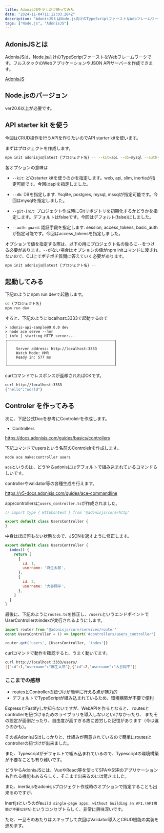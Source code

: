 ```yaml
---
title: AdonisJSを少しだけ触ってみた
date: "2024-11-04T11:12:03.284Z"
description: "AdonisJSとはNode.js向けのTypeScriptファーストなWebフレームワークです"
tags: ["Node.js", "AdonisJS"]
---
```


## AdonisJSとは
AdonisJSは、Node.js向けのTypeScriptファーストなWebフレームワークです。フルスタックのWebアプリケーションやJSON APIサーバーを作成できます。

<a href="https://docs.adonisjs.com/guides/preface/introduction" target="_blank">
AdonisJS
</a>

## Node.jsのバージョン

ver20.6以上が必要です。

## API starter kit を使う
今回はCRUD操作を行うAPIを作りたいのでAPI starter kitを使います。

まずはプロジェクトを作成します。

```bash
npm init adonisjs@latest {プロジェクト名} -- --kit=api --db=mysql --auth-guard=access_tokens
```

各オプションの意味は

- `--kit`: どのstarter kitを使うのかを指定します。web, api, slim, inertiaが指定可能です。今回はapiを指定しました。

- `--db`: DBを指定します. Ysqlite, postgres, mysql, mssqlが指定可能です。今回はmysqlを指定しました。

- `--git-init`: プロジェクト作成時にGitリポジトリを初期化するかどうかを指定します。デフォルトはfalseです。今回はデフォルト(false)にしました。

- `--auth-guard`: 認証手段を指定します. session, access_tokens, basic_authが指定可能です。今回はaccess_tokensを指定しました。


オプションで値を指定する際は、以下の用にプロジェクト名の後ろに`--`をつける必要があります。`--`がない場合はオプションの値がnpm initコマンドに渡されないので、CLI上でポチポチ質問に答えていく必要があります。

```bash
npm init adonisjs@latest {プロジェクト名} --
```

## 起動してみる

下記のようにnpm run devで起動します。

```bash
cd {プロジェクト名}
npm run dev
```

すると、下記のようにlocalhost:3333で起動するので

```
> adonis-api-sample@0.0.0 dev
> node ace serve --hmr
[ info ] starting HTTP server...
╭─────────────────────────────────────────────────╮
│                                                 │
│    Server address: http://localhost:3333        │
│    Watch Mode: HMR                              │
│    Ready in: 577 ms                             │
│                                                 │
╰─────────────────────────────────────────────────╯
```

curlコマンドでレスポンスが返却されればOKです。

```bash
curl http://localhost:3333
{"hello":"world"}
```

## Controler を作ってみる

次に、下記公式Docを参考にControlelrを作成します。

- Controllers
<a href="https://docs.adonisjs.com/guides/basics/controllers" target="_blank">
https://docs.adonisjs.com/guides/basics/controllers
</a>

下記コマンドでusersという名前のControlelrを作成します。

```bash
node ace make:controller users
```

`ace`というのは、どうやらadonisにはデフォルトで組み込まれているコマンドらしいです。

controllerやvalidator等の各種生成を行えます。

<a href="https://v5-docs.adonisjs.com/guides/ace-commandline" target="_blank">
https://v5-docs.adonisjs.com/guides/ace-commandline
</a>

app/controllersに`users_controller.ts`が作成されました。

```js
// import type { HttpContext } from '@adonisjs/core/http'

export default class UsersController {
}
```

中身はほぼ何もない状態なので、JSONを返すように修正します。

```js
export default class UsersController {
  index() {
    return [
      {
        id: 1,
        username: '麻生太郎',
      },
      {
        id: 2,
        username: '大谷翔平',
      },
    ]
  }
}
```

最後に、下記のように`routes.ts`を修正し、`/users`というエンドポイントでUserControllerのindexが実行されるようにします。

```js
import router from '@adonisjs/core/services/router'
const UsersController = () => import('#controllers/users_controller')

router.get('users', [UsersController, 'index'])
```

curlコマンドで動作を確認すると、うまく動いてます。

```bash
curl http://localhost:3333/users/
[{"id":1,"username":"麻生太郎"},{"id":2,"username":"大谷翔平"}]
```

### ここまでの感想

- routesとControllerの紐づけが簡単に行える点が魅力的
- デフォルトでTypeScriptが組み込まれているため、環境構築が不要で便利

ExpressとFastifyしか知らないですが、WebAPIを作るとなると、
routesとcontrollerを紐づけるためのライブラリを導入しないといけなかったり、
またその設定が面倒だったり、自由度が高すぎる故に苦労した記憶があります（今は違うのかも）。

その点AdonisJSはしっかりと、仕組みが用意されているので簡単にroutesとcontrollerの紐づけが出来ました。

また、Typescriptがデフォルトで組み込まれているので、Typescriptの環境構築が不要なことも有り難いです。

どうやらAdonisJSには、VueやReact等を使ってSPAやSSRのアプリケーションも作れる機能もあるらしく、そこまで出来るのには驚きました。

また、inertiajsをadonisjsプロジェクト作成時のオプションで指定することも出来るのですが、

inertijsというのが`Build single-page apps, without building an API.(API構築が不要なSPA)`というコンセプトらしく、非常に興味深いです。

ただ、一旦そのあたりはスキップして次回はValidator導入とCRUD機能の実装を進めます。

